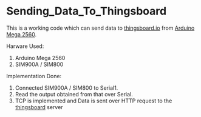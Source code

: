 # Sending_Data_To_Thingsboard

This is a working code which can send data to [thingsboard.io](https://thingsboard.io/) from [Arduino Mega 2560](https://store.arduino.cc/usa/arduino-mega-2560-rev3).

Harware Used:
1.  Arduino Mega 2560
2.  SIM900A / SIM800

Implementation Done:
1.  Connected SIM900A / SIM800 to Serial1.
2.  Read the output obtained from that over Serial.
3.  TCP is implemented and Data is sent over HTTP request to the [thingsboard](https://thingsboard.io/) server
